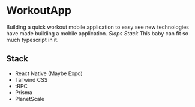 # WorkoutApp

Building a quick workout mobile application to easy see new technologies have made building a mobile application. *Slaps Stack* This baby can fit so much typescript in it.

## Stack 
- React Native (Maybe Expo)
- Tailwind CSS
- tRPC
- Prisma
- PlanetScale
